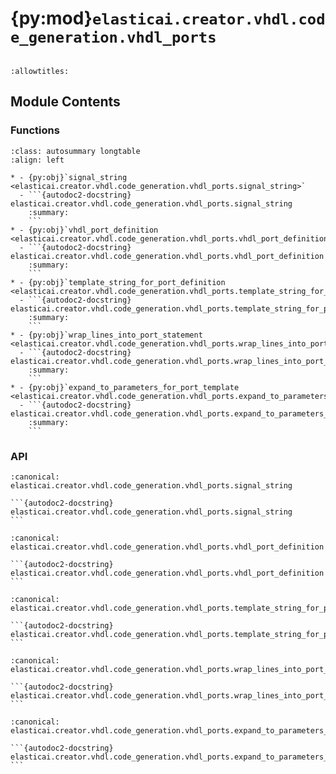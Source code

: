 # {py:mod}`elasticai.creator.vhdl.code_generation.vhdl_ports`

```{py:module} elasticai.creator.vhdl.code_generation.vhdl_ports
```

```{autodoc2-docstring} elasticai.creator.vhdl.code_generation.vhdl_ports
:allowtitles:
```

## Module Contents

### Functions

````{list-table}
:class: autosummary longtable
:align: left

* - {py:obj}`signal_string <elasticai.creator.vhdl.code_generation.vhdl_ports.signal_string>`
  - ```{autodoc2-docstring} elasticai.creator.vhdl.code_generation.vhdl_ports.signal_string
    :summary:
    ```
* - {py:obj}`vhdl_port_definition <elasticai.creator.vhdl.code_generation.vhdl_ports.vhdl_port_definition>`
  - ```{autodoc2-docstring} elasticai.creator.vhdl.code_generation.vhdl_ports.vhdl_port_definition
    :summary:
    ```
* - {py:obj}`template_string_for_port_definition <elasticai.creator.vhdl.code_generation.vhdl_ports.template_string_for_port_definition>`
  - ```{autodoc2-docstring} elasticai.creator.vhdl.code_generation.vhdl_ports.template_string_for_port_definition
    :summary:
    ```
* - {py:obj}`wrap_lines_into_port_statement <elasticai.creator.vhdl.code_generation.vhdl_ports.wrap_lines_into_port_statement>`
  - ```{autodoc2-docstring} elasticai.creator.vhdl.code_generation.vhdl_ports.wrap_lines_into_port_statement
    :summary:
    ```
* - {py:obj}`expand_to_parameters_for_port_template <elasticai.creator.vhdl.code_generation.vhdl_ports.expand_to_parameters_for_port_template>`
  - ```{autodoc2-docstring} elasticai.creator.vhdl.code_generation.vhdl_ports.expand_to_parameters_for_port_template
    :summary:
    ```
````

### API

````{py:function} signal_string(name: str, direction: str, width: int | str) -> str
:canonical: elasticai.creator.vhdl.code_generation.vhdl_ports.signal_string

```{autodoc2-docstring} elasticai.creator.vhdl.code_generation.vhdl_ports.signal_string
```
````

````{py:function} vhdl_port_definition(p: elasticai.creator.vhdl.design.ports.Port) -> list[str]
:canonical: elasticai.creator.vhdl.code_generation.vhdl_ports.vhdl_port_definition

```{autodoc2-docstring} elasticai.creator.vhdl.code_generation.vhdl_ports.vhdl_port_definition
```
````

````{py:function} template_string_for_port_definition(p: elasticai.creator.vhdl.design.ports.Port) -> list[str]
:canonical: elasticai.creator.vhdl.code_generation.vhdl_ports.template_string_for_port_definition

```{autodoc2-docstring} elasticai.creator.vhdl.code_generation.vhdl_ports.template_string_for_port_definition
```
````

````{py:function} wrap_lines_into_port_statement(lines: collections.abc.Sequence[str]) -> list[str]
:canonical: elasticai.creator.vhdl.code_generation.vhdl_ports.wrap_lines_into_port_statement

```{autodoc2-docstring} elasticai.creator.vhdl.code_generation.vhdl_ports.wrap_lines_into_port_statement
```
````

````{py:function} expand_to_parameters_for_port_template(p: elasticai.creator.vhdl.design.ports.Port) -> dict[str, str]
:canonical: elasticai.creator.vhdl.code_generation.vhdl_ports.expand_to_parameters_for_port_template

```{autodoc2-docstring} elasticai.creator.vhdl.code_generation.vhdl_ports.expand_to_parameters_for_port_template
```
````
